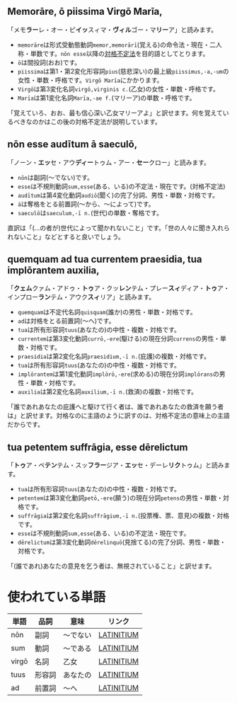 ## Memorāre, ō piissima Virgō Marīa,
「メモ**ラー**レ・オー・ピ**イッ**スィマ・**ヴィル**ゴー・マ**リー**ア」と読みます。

- `memorāre`は形式受動態動詞`memor,memorārī`(覚える)の命令法・現在・二人称・単数です。`nōn esse`以降の[対格不定法](https://aeneis.jp/?p=12767#h-%E5%AF%BE%E6%A0%BC%E4%B8%8D%E5%AE%9A%E6%B3%95)を目的語としてとります。
- `ō`は間投詞(おお)です。
- `piissima`は第1・第2変化形容詞`pius`(慈悲深い)の最上級`piissimus,-a,-um`の女性・単数・呼格です。`Virgō Marīa`にかかります。
- `Virgō`は第3変化名詞`virgō,virginis c.`(乙女)の女性・単数・呼格です。
- `Marīa`は第1変化名詞`Marīa,-ae f.`(マリーア)の単数・呼格です。

「覚えていろ、おお、最も信心深い乙女マリーアよ」と訳せます。何を覚えているべきなのかはこの後の対格不定法が説明しています。
## nōn esse audītum ā saeculō,
「ノーン・**エッ**セ・アウ**ディー**トゥム・アー・**セー**クロー」と読みます。

- `nōn`は副詞(〜でない)です。
- `esse`は不規則動詞`sum,esse`(ある、いる)の不定法・現在です。(対格不定法)
- `audītum`は第4変化動詞`audiō`(聞く)の完了分詞、男性・単数・対格です。
- `ā`は奪格をとる前置詞(〜から、〜によって)です。
- `saeculō`は`saeculum,-ī n.`(世代)の単数・奪格です。

直訳は「(…の者が)世代によって聞かれないこと」です。「世の人々に聞き入れられないこと」などとすると良いでしょう。

## quemquam ad tua currentem praesidia, tua implōrantem auxilia,
「**クェム**クァム・アドゥ・**トゥ**ア・クッ**レン**テム・プレー**スィ**ディア・**トゥ**ア・インプロー**ラン**テム・アウク**スィ**リア」と読みます。

- `quemquam`は不定代名詞`quisquam`(誰か)の男性・単数・対格です。
- `ad`は対格をとる前置詞(〜へ)です。
- `tua`は所有形容詞`tuus`(あなたの)の中性・複数・対格です。
- `currentem`は第3変化動詞`currō,-ere`(駆ける)の現在分詞`currens`の男性・単数・対格です。
- `praesidia`は第2変化名詞`praesidium,-ī n.`(庇護)の複数・対格です。
- `tua`は所有形容詞`tuus`(あなたの)の中性・複数・対格です。
- `implōrantem`は第1変化動詞`implōrō,-ere`(求める)の現在分詞`implōrans`の男性・単数・対格です。
- `auxilia`は第2変化名詞`auxilium,-ī n.`(救済)の複数・対格です。

「誰であれあなたの庇護へと駆けて行く者は、誰であれあなたの救済を願う者は」と訳せます。対格なのに主語のように訳すのは、対格不定法の意味上の主語だからです。

## tua petentem suffrāgia, esse dērelictum
「**トゥ**ア・ペ**テン**テム・スッ**フラー**ジア・**エッ**セ・デーレ**リク**トゥム」と読みます。

- `tua`は所有形容詞`tuus`(あなたの)の中性・複数・対格です。
- `petentem`は第3変化動詞`petō,-ere`(願う)の現在分詞`petens`の男性・単数・対格です。
- `suffrāgia`は第2変化名詞`suffrāgium,-ī n.`(投票権、票、意見)の複数・対格です。
- `esse`は不規則動詞`sum,esse`(ある、いる)の不定法・現在です。
- `dērelictum`は第3変化動詞`dērelinquō`(見捨てる)の完了分詞、男性・単数・対格です。

「(誰であれ)あなたの意見を乞う者は、無視されていること」と訳せます。

# 使われている単語

|単語|品詞|意味|リンク|
|--|--|--|--|
|nōn|副詞|〜でない|[LATINITIUM](https://latinitium.com/latin-dictionaries/?t=lsn31151)|
|sum|動詞|〜である|[LATINITIUM](https://latinitium.com/latin-dictionaries/?t=lsn46529)|
|virgō|名詞|乙女|[LATINITIUM](https://latinitium.com/latin-dictionaries/?t=lsn51069)|
|tuus|形容詞|あなたの|[LATINITIUM](https://latinitium.com/latin-dictionaries/?t=lsn49559)|
|ad|前置詞|〜へ|[LATINITIUM](https://latinitium.com/latin-dictionaries/?t=lsn665)|
